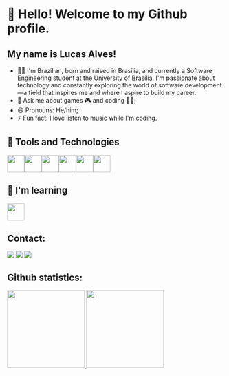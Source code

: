 # 👋 Hello! Welcome to my Github profile.
## My name is Lucas Alves!

- 👨‍🎓 I'm Brazilian, born and raised in Brasília, and currently a Software Engineering student at the University of Brasília. I'm passionate about technology and constantly exploring the world of software development—a field that inspires me and where I aspire to build my career.
- 💬 Ask me about games 🎮 and coding 👨‍💻;
- 😄 Pronouns: He/him;
- ⚡ Fun fact: I love listen to music while I'm coding.

## 🚀 Tools and Technologies 

<img loading="lazy" src="https://cdn.jsdelivr.net/gh/devicons/devicon@latest/icons/java/java-original.svg" width="40" height="40"/><img loading="lazy" src="https://cdn.jsdelivr.net/gh/devicons/devicon@latest/icons/python/python-original.svg" width="40" height="40"/><img loading="lazy" src="https://cdn.jsdelivr.net/gh/devicons/devicon@latest/icons/javascript/javascript-original.svg" width="40" height="40"/><img loading="lazy" src="https://cdn.jsdelivr.net/gh/devicons/devicon@latest/icons/c/c-plain.svg" width="40" height="40"/><img loading="lazy" src="https://cdn.jsdelivr.net/gh/devicons/devicon@latest/icons/html5/html5-original.svg" width="40" height="40"/><img loading="lazy" src="https://cdn.jsdelivr.net/gh/devicons/devicon@latest/icons/css3/css3-original.svg" width="40" height="40"/>

## 🌱 I'm learning 

<img loading="lazy" src="https://cdn.jsdelivr.net/gh/devicons/devicon@latest/icons/typescript/typescript-original.svg" width="40" height="40"/>

## Contact:

<div>
<a href="https://instagram.com/lucashdr_9" target="_blank"><img loading="lazy" src="https://img.shields.io/badge/-Instagram-%23E4405F?style=for-the-badge&logo=instagram&logoColor=white" target="_blank"></a>
<a href = "mailto:lucasalves2005@gmail.com"><img loading="lazy" src="https://img.shields.io/badge/Gmail-D14836?style=for-the-badge&logo=gmail&logoColor=white" target="_blank"></a>
<a href="https://www.linkedin.com/in/lucas-alves-72b620132" target="_blank"><img loading="lazy" src="https://img.shields.io/badge/-LinkedIn-%230077B5?style=for-the-badge&logo=linkedin&logoColor=white" target="_blank"></a>   
</div>

## Github statistics:

<div>
<a href="https://github.com/LucasAlves71">
<img loading="lazy" height="180em" src="https://github-readme-stats.vercel.app/api/top-langs/?username=LucasAlves71&layout=compact&langs_count=7&theme=dracula"/>
<img loading="lazy" height="180em" src="https://github-readme-stats.vercel.app/api?username=LucasAlves71&show_icons=true&theme=dracula&include_all_commits=true&count_private=true"/>
</div>
